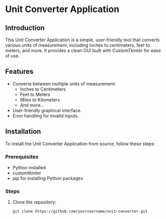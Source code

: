 # Unit Converter Application

## Introduction
This Unit Converter Application is a simple, user-friendly tool that converts various units of measurement, including inches to centimeters, feet to meters, and more. It provides a clean GUI built with CustomTkinter for ease of use.

## Features
- Converts between multiple units of measurement:
  - Inches to Centimeters
  - Feet to Meters
  - Miles to Kilometers
  - And more...
- User-friendly graphical interface.
- Error handling for invalid inputs.

## Installation
To install the Unit Converter Application from source, follow these steps:

### Prerequisites
- Python installed
- customtkinter
- pip for installing Python packages

### Steps
1. Clone the repository:
   ```bash
   git clone https://github.com/yourusername/unit-converter.git
